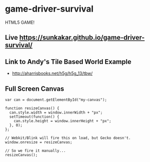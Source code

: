 # game-driver-survival
HTML5 GAME! 

## Live https://sunkakar.github.io/game-driver-survival/

## Link to Andy's Tile Based World Example  
- http://aharrisbooks.net/h5g/h5g_13/tbw/

## Full Screen Canvas 
```
var can = document.getElementById("my-canvas");

function resizeCanvas() {
  can.style.width = window.innerWidth + "px";
  setTimeout(function() {
    can.style.height = window.innerHeight + "px";
  }, 0);
};

// Webkit/Blink will fire this on load, but Gecko doesn't.
window.onresize = resizeCanvas;

// So we fire it manually...
resizeCanvas();

```